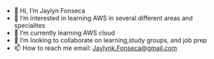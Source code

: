 - 👋 Hi, I’m Jaylyn Fonseca
- 👀 I’m interested in learning AWS in several different areas and specialites
- 🌱 I’m currently learning AWS cloud
- 💞️ I’m looking to collaborate on learning,study groups, and job prep
- 📫 How to reach me email: Jaylynk.Fonseca@gmail.com

<!---
JaylynFonseca/JaylynFonseca is a ✨ special ✨ repository because its `README.md` (this file) appears on your GitHub profile.
You can click the Preview link to take a look at your changes.
--->
